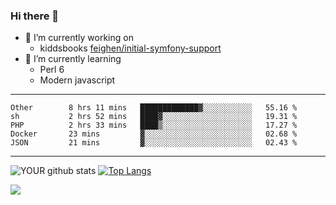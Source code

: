 ### Hi there 👋

- 🔭 I’m currently working on
  - kiddsbooks [feighen/initial-symfony-support](https://github.com/noondaysun/kiddsbooks.com/tree/feighen/initial-symfony-support)
- 🌱 I’m currently learning
  - Perl 6
  - Modern javascript

---
<!--START_SECTION:waka-->

```text
Other        8 hrs 11 mins   █████████████▓░░░░░░░░░░░   55.16 %
sh           2 hrs 52 mins   ████▓░░░░░░░░░░░░░░░░░░░░   19.31 %
PHP          2 hrs 33 mins   ████▒░░░░░░░░░░░░░░░░░░░░   17.27 %
Docker       23 mins         ▓░░░░░░░░░░░░░░░░░░░░░░░░   02.68 %
JSON         21 mins         ▓░░░░░░░░░░░░░░░░░░░░░░░░   02.43 %
```

<!--END_SECTION:waka-->
---
![YOUR github stats](https://github-readme-stats.vercel.app/api?username=noondaysun&show_icons=true&theme=onedark) [![Top Langs](https://github-readme-stats.vercel.app/api/top-langs/?username=noondaysun&layout=compact&theme=onedark)](https://github.com/anuraghazra/github-readme-stats)

[<img src="https://img.shields.io/badge/linkedin-%230077B5.svg?&style=for-the-badge&logo=linkedin&logoColor=white" />](https://www.linkedin.com/in/feighen-oosterbroek-9630a514a/)

<!--
**noondaysun/noondaysun** is a ✨ _special_ ✨ repository because its `README.md` (this file) appears on your GitHub profile.

Here are some ideas to get you started:

- 🔭 I’m currently working on ...
- 🌱 I’m currently learning ...
- 👯 I’m looking to collaborate on ...
- 🤔 I’m looking for help with ...
- 💬 Ask me about ...
- 📫 How to reach me: ...
- 😄 Pronouns: ...
- ⚡ Fun fact: ...
-->
